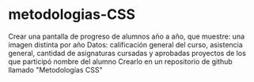 # metodologias-CSS
Crear una pantalla de progreso de alumnos año a año, que muestre:  una imagen distinta por año Datos: calificación general del curso, asistencia general, cantidad de asignaturas cursadas y aprobadas proyectos de los que participó nombre del alumno Crearlo en un repositorio de github llamado "Metodologías CSS"
